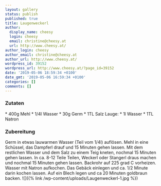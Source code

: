 ```yaml
---
layout: gallery
status: publish
published: true
title: Laugenweckerl
author:
  display_name: cheesy
  login: cheesy
  email: christine@cheesy.at
  url: http://www.cheesy.at/
author_login: cheesy
author_email: christine@cheesy.at
author_url: http://www.cheesy.at/
wordpress_id: 39152
wordpress_url: http://www.cheesy.at/?page_id=39152
date: '2019-05-06 18:59:34 +0100'
date_gmt: '2019-05-06 16:59:34 +0100'
categories: []
comments: []
---
```

### Zutaten
\* 400g Mehl
\* 1/4l Wasser
\* 30g Germ
\* 1TL Salz
Lauge:
\* 1l Wasser
\* 1TL Natron
### Zubereitung
Germ in etwas lauwarmen Wasser (Teil vom 1/4l) auflösen. Mehl in eine Schüssel, das Dampferl drauf und 15 Minuten gehen lassen.
Mit dem restlichen Wasser und dem Salz zu einem Teig kneten, nochmal 15 Minuten gehen lassen.
In ca. 8-12 Teile Teilen, Weckerl oder Stangerl draus machen und nochmal 15 Minuten gehen lassen.
Backrohr auf 225 grad C vorheizen.
Wasser mit Natron aufkochen. Das Gebäck einlegen und ca. 1/2 Minute darin kochen lassen. Auf ein Blech legen und ca 20 Minuten goldbraun backen.
![]({% link /wp-content/uploads/Laugenweckerl-1.jpg %})
